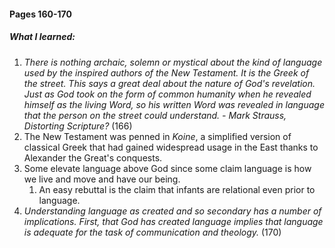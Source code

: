 #### Pages 160-170
##### What I learned:
1. *There is nothing archaic, solemn or mystical about the kind of language used by the inspired authors of the New Testament. It is the Greek of the street. This says a great deal about the nature of God's revelation. Just as God took on the form of common humanity when he revealed himself as the living Word, so his written Word was revealed in language that the person on the street could understand.  - Mark Strauss, Distorting Scripture?* (166) 
1. The New Testament was penned in _Koine_, a simplified version of classical Greek that had gained widespread usage in the East thanks to Alexander the Great's conquests.
1. Some elevate language above God since some claim language is how we live and move and have our being.
	1. An easy rebuttal is the claim that infants are relational even prior to language.
2. *Understanding language as created and so secondary has a number of implications. First, that God has created language implies that language is adequate for the task of communication and theology.* (170)



